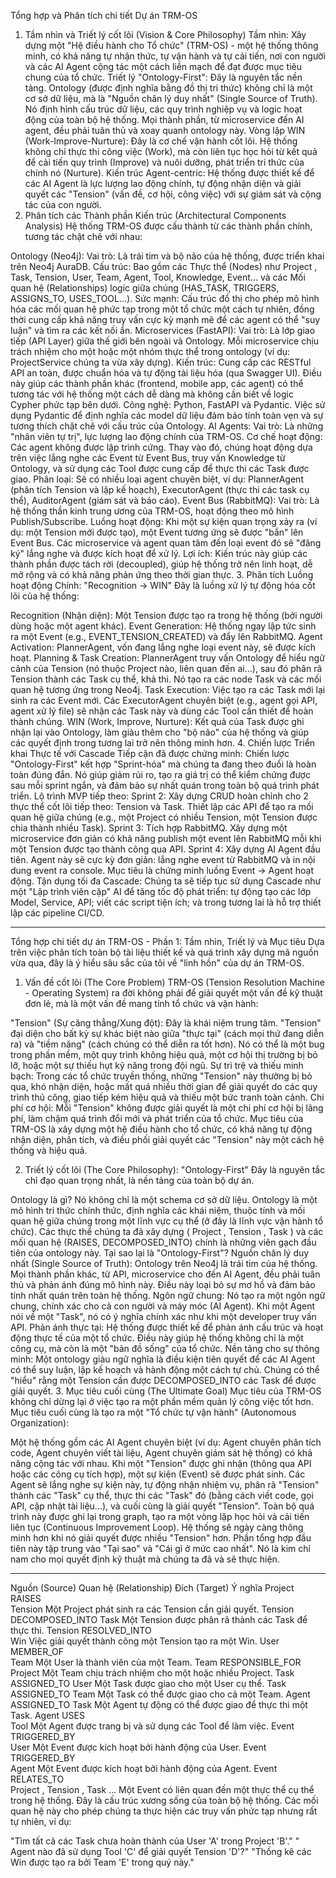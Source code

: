 Tổng hợp và Phân tích chi tiết Dự án TRM-OS
1. Tầm nhìn và Triết lý cốt lõi (Vision & Core Philosophy)
Tầm nhìn: Xây dựng một "Hệ điều hành cho Tổ chức" (TRM-OS) - một hệ thống thông minh, có khả năng tự nhận thức, tự vận hành và tự cải tiến, nơi con người và các AI Agent cộng tác một cách liền mạch để đạt được mục tiêu chung của tổ chức.
Triết lý "Ontology-First": Đây là nguyên tắc nền tảng. Ontology (được định nghĩa bằng đồ thị tri thức) không chỉ là một cơ sở dữ liệu, mà là "Nguồn chân lý duy nhất" (Single Source of Truth). Nó định hình cấu trúc dữ liệu, các quy trình nghiệp vụ và logic hoạt động của toàn bộ hệ thống. Mọi thành phần, từ microservice đến AI agent, đều phải tuân thủ và xoay quanh ontology này.
Vòng lặp WIN (Work-Improve-Nurture): Đây là cơ chế vận hành cốt lõi. Hệ thống không chỉ thực thi công việc (Work), mà còn liên tục học hỏi từ kết quả để cải tiến quy trình (Improve) và nuôi dưỡng, phát triển tri thức của chính nó (Nurture).
Kiến trúc Agent-centric: Hệ thống được thiết kế để các AI Agent là lực lượng lao động chính, tự động nhận diện và giải quyết các "Tension" (vấn đề, cơ hội, công việc) với sự giám sát và cộng tác của con người.
2. Phân tích các Thành phần Kiến trúc (Architectural Components Analysis)
Hệ thống TRM-OS được cấu thành từ các thành phần chính, tương tác chặt chẽ với nhau:

Ontology (Neo4j):
Vai trò: Là trái tim và bộ não của hệ thống, được triển khai trên Neo4j AuraDB.
Cấu trúc: Bao gồm các Thực thể (Nodes) như 
Project
, Task, Tension, User, Team, Agent, Tool, Knowledge, Event... và các Mối quan hệ (Relationships) logic giữa chúng (HAS_TASK, TRIGGERS, ASSIGNS_TO, USES_TOOL...).
Sức mạnh: Cấu trúc đồ thị cho phép mô hình hóa các mối quan hệ phức tạp trong một tổ chức một cách tự nhiên, đồng thời cung cấp khả năng truy vấn cực kỳ mạnh mẽ để các agent có thể "suy luận" và tìm ra các kết nối ẩn.
Microservices (FastAPI):
Vai trò: Là lớp giao tiếp (API Layer) giữa thế giới bên ngoài và Ontology. Mỗi microservice chịu trách nhiệm cho một hoặc một nhóm thực thể trong ontology (ví dụ: 
ProjectService
 chúng ta vừa xây dựng).
Kiến trúc: Cung cấp các RESTful API an toàn, được chuẩn hóa và tự động tài liệu hóa (qua Swagger UI). Điều này giúp các thành phần khác (frontend, mobile app, các agent) có thể tương tác với hệ thống một cách dễ dàng mà không cần biết về logic Cypher phức tạp bên dưới.
Công nghệ: Python, FastAPI và Pydantic. Việc sử dụng Pydantic để định nghĩa các model dữ liệu đảm bảo tính toàn vẹn và sự tương thích chặt chẽ với cấu trúc của Ontology.
AI Agents:
Vai trò: Là những "nhân viên tự trị", lực lượng lao động chính của TRM-OS.
Cơ chế hoạt động: Các agent không được lập trình cứng. Thay vào đó, chúng hoạt động dựa trên việc lắng nghe các Event từ Event Bus, truy vấn Knowledge từ Ontology, và sử dụng các Tool được cung cấp để thực thi các Task được giao.
Phân loại: Sẽ có nhiều loại agent chuyên biệt, ví dụ: PlannerAgent (phân tích Tension và lập kế hoạch), ExecutorAgent (thực thi các task cụ thể), AuditorAgent (giám sát và báo cáo).
Event Bus (RabbitMQ):
Vai trò: Là hệ thống thần kinh trung ương của TRM-OS, hoạt động theo mô hình Publish/Subscribe.
Luồng hoạt động: Khi một sự kiện quan trọng xảy ra (ví dụ: một Tension mới được tạo), một Event tương ứng sẽ được "bắn" lên Event Bus. Các microservice và agent quan tâm đến loại event đó sẽ "đăng ký" lắng nghe và được kích hoạt để xử lý.
Lợi ích: Kiến trúc này giúp các thành phần được tách rời (decoupled), giúp hệ thống trở nên linh hoạt, dễ mở rộng và có khả năng phản ứng theo thời gian thực.
3. Phân tích Luồng hoạt động Chính: "Recognition → WIN"
Đây là luồng xử lý tự động hóa cốt lõi của hệ thống:

Recognition (Nhận diện): Một Tension được tạo ra trong hệ thống (bởi người dùng hoặc một agent khác).
Event Generation: Hệ thống ngay lập tức sinh ra một Event (e.g., EVENT_TENSION_CREATED) và đẩy lên RabbitMQ.
Agent Activation: PlannerAgent, vốn đang lắng nghe loại event này, sẽ được kích hoạt.
Planning & Task Creation: PlannerAgent truy vấn Ontology để hiểu ngữ cảnh của Tension (nó thuộc 
Project
 nào, liên quan đến ai...), sau đó phân rã Tension thành các Task cụ thể, khả thi. Nó tạo ra các node Task và các mối quan hệ tương ứng trong Neo4j.
Task Execution: Việc tạo ra các Task mới lại sinh ra các Event mới. Các ExecutorAgent chuyên biệt (e.g., agent gọi API, agent xử lý file) sẽ nhận các Task này và dùng các Tool cần thiết để hoàn thành chúng.
WIN (Work, Improve, Nurture): Kết quả của Task được ghi nhận lại vào Ontology, làm giàu thêm cho "bộ não" của hệ thống và giúp các quyết định trong tương lai trở nên thông minh hơn.
4. Chiến lược Triển khai Thực tế với Cascade
Tiếp cận đã được chứng minh: Chiến lược "Ontology-First" kết hợp "Sprint-hóa" mà chúng ta đang theo đuổi là hoàn toàn đúng đắn. Nó giúp giảm rủi ro, tạo ra giá trị có thể kiểm chứng được sau mỗi sprint ngắn, và đảm bảo sự nhất quán trong toàn bộ quá trình phát triển.
Lộ trình MVP tiếp theo:
Sprint 2: Xây dựng CRUD hoàn chỉnh cho 2 thực thể cốt lõi tiếp theo: Tension và Task. Thiết lập các API để tạo ra mối quan hệ giữa chúng (e.g., một 
Project
 có nhiều Tension, một Tension được chia thành nhiều Task).
Sprint 3: Tích hợp RabbitMQ. Xây dựng một microservice đơn giản có khả năng publish một event lên RabbitMQ mỗi khi một Tension được tạo thành công qua API.
Sprint 4: Xây dựng AI Agent đầu tiên. Agent này sẽ cực kỳ đơn giản: lắng nghe event từ RabbitMQ và in nội dung event ra console. Mục tiêu là chứng minh luồng Event -> Agent hoạt động.
Tận dụng tối đa Cascade: Chúng ta sẽ tiếp tục sử dụng Cascade như một "Lập trình viên cặp" AI để tăng tốc độ phát triển: tự động tạo các lớp Model, Service, API; viết các script tiện ích; và trong tương lai là hỗ trợ thiết lập các pipeline CI/CD.


--------
Tổng hợp chi tiết dự án TRM-OS - Phần 1: Tầm nhìn, Triết lý và Mục tiêu
Dựa trên việc phân tích toàn bộ tài liệu thiết kế và quá trình xây dựng mã nguồn vừa qua, đây là ý hiểu sâu sắc của tôi về "linh hồn" của dự án TRM-OS.

1. Vấn đề cốt lõi (The Core Problem)
TRM-OS (Tension Resolution Machine - Operating System) ra đời không phải để giải quyết một vấn đề kỹ thuật đơn lẻ, mà là một vấn đề mang tính tổ chức và vận hành:

"Tension" (Sự căng thẳng/Xung đột): Đây là khái niệm trung tâm. "Tension" đại diện cho bất kỳ sự khác biệt nào giữa "thực tại" (cách mọi thứ đang diễn ra) và "tiềm năng" (cách chúng có thể diễn ra tốt hơn). Nó có thể là một bug trong phần mềm, một quy trình không hiệu quả, một cơ hội thị trường bị bỏ lỡ, hoặc một sự thiếu hụt kỹ năng trong đội ngũ.
Sự trì trệ và thiếu minh bạch: Trong các tổ chức truyền thống, những "Tension" này thường bị bỏ qua, khó nhận diện, hoặc mất quá nhiều thời gian để giải quyết do các quy trình thủ công, giao tiếp kém hiệu quả và thiếu một bức tranh toàn cảnh.
Chi phí cơ hội: Mỗi "Tension" không được giải quyết là một chi phí cơ hội bị lãng phí, làm chậm quá trình đổi mới và phát triển của tổ chức.
Mục tiêu của TRM-OS là xây dựng một hệ điều hành cho tổ chức, có khả năng tự động nhận diện, phân tích, và điều phối giải quyết các "Tension" này một cách hệ thống và hiệu quả.

2. Triết lý cốt lõi (The Core Philosophy): "Ontology-First"
Đây là nguyên tắc chỉ đạo quan trọng nhất, là nền tảng của toàn bộ dự án.

Ontology là gì? Nó không chỉ là một schema cơ sở dữ liệu. Ontology là một mô hình tri thức chính thức, định nghĩa các khái niệm, thuộc tính và mối quan hệ giữa chúng trong một lĩnh vực cụ thể (ở đây là lĩnh vực vận hành tổ chức). Các thực thể chúng ta đã xây dựng (
Project
, 
Tension
, 
Task
) và các mối quan hệ (RAISES, DECOMPOSED_INTO) chính là những viên gạch đầu tiên của ontology này.
Tại sao lại là "Ontology-First"?
Nguồn chân lý duy nhất (Single Source of Truth): Ontology trên Neo4j là trái tim của hệ thống. Mọi thành phần khác, từ API, microservice cho đến AI Agent, đều phải tuân thủ và phản ánh đúng mô hình này. Điều này loại bỏ sự mơ hồ và đảm bảo tính nhất quán trên toàn hệ thống.
Ngôn ngữ chung: Nó tạo ra một ngôn ngữ chung, chính xác cho cả con người và máy móc (AI Agent). Khi một Agent nói về một "Task", nó có ý nghĩa chính xác như khi một developer truy vấn API.
Phản ánh thực tại: Hệ thống được thiết kế để phản ánh cấu trúc và hoạt động thực tế của một tổ chức. Điều này giúp hệ thống không chỉ là một công cụ, mà còn là một "bản đồ sống" của tổ chức.
Nền tảng cho sự thông minh: Một ontology giàu ngữ nghĩa là điều kiện tiên quyết để các AI Agent có thể suy luận, lập kế hoạch và hành động một cách tự chủ. Chúng có thể "hiểu" rằng một 
Tension
 cần được DECOMPOSED_INTO các 
Task
 để được giải quyết.
3. Mục tiêu cuối cùng (The Ultimate Goal)
Mục tiêu của TRM-OS không chỉ dừng lại ở việc tạo ra một phần mềm quản lý công việc tốt hơn. Mục tiêu cuối cùng là tạo ra một "Tổ chức tự vận hành" (Autonomous Organization):

Một hệ thống gồm các AI Agent chuyên biệt (ví dụ: Agent chuyên phân tích code, Agent chuyên viết tài liệu, Agent chuyên giám sát hệ thống) có khả năng cộng tác với nhau.
Khi một "Tension" được ghi nhận (thông qua API hoặc các công cụ tích hợp), một sự kiện (Event) sẽ được phát sinh.
Các Agent sẽ lắng nghe sự kiện này, tự động nhận nhiệm vụ, phân rã "Tension" thành các "Task" cụ thể, thực thi các "Task" đó (bằng cách viết code, gọi API, cập nhật tài liệu...), và cuối cùng là giải quyết "Tension".
Toàn bộ quá trình này được ghi lại trong graph, tạo ra một vòng lặp học hỏi và cải tiến liên tục (Continuous Improvement Loop). Hệ thống sẽ ngày càng thông minh hơn khi nó giải quyết được nhiều "Tension" hơn.
Phần tổng hợp đầu tiên này tập trung vào "Tại sao" và "Cái gì ở mức cao nhất". Nó là kim chỉ nam cho mọi quyết định kỹ thuật mà chúng ta đã và sẽ thực hiện.


-------------

Nguồn (Source)	Quan hệ (Relationship)	Đích (Target)	Ý nghĩa
Project
RAISES	
Tension
Một Project phát sinh ra các Tension cần giải quyết.
Tension
DECOMPOSED_INTO	
Task
Một Tension được phân rã thành các Task để thực thi.
Tension
RESOLVED_INTO	
Win
Việc giải quyết thành công một Tension tạo ra một Win.
User
MEMBER_OF	
Team
Một User là thành viên của một Team.
Team
RESPONSIBLE_FOR	
Project
Một Team chịu trách nhiệm cho một hoặc nhiều Project.
Task
ASSIGNED_TO	
User
Một Task được giao cho một User cụ thể.
Task
ASSIGNED_TO	
Team
Một Task có thể được giao cho cả một Team.
Agent
ASSIGNED_TO	
Task
Một Agent tự động có thể được giao để thực thi một Task.
Agent
USES	
Tool
Một Agent được trang bị và sử dụng các Tool để làm việc.
Event
TRIGGERED_BY	
User
Một Event được kích hoạt bởi hành động của User.
Event
TRIGGERED_BY	
Agent
Một Event được kích hoạt bởi hành động của Agent.
Event
RELATES_TO	
Project
, 
Tension
, 
Task
...	Một Event có liên quan đến một thực thể cụ thể trong hệ thống.
Đây là cấu trúc xương sống của toàn bộ hệ thống. Các mối quan hệ này cho phép chúng ta thực hiện các truy vấn phức tạp nhưng rất tự nhiên, ví dụ:

"Tìm tất cả các 
Task
 chưa hoàn thành của 
User
 'A' trong 
Project
 'B'."
"
Agent
 nào đã sử dụng 
Tool
 'C' để giải quyết 
Tension
 'D'?"
"Thống kê các 
Win
 được tạo ra bởi 
Team
 'E' trong quý này."